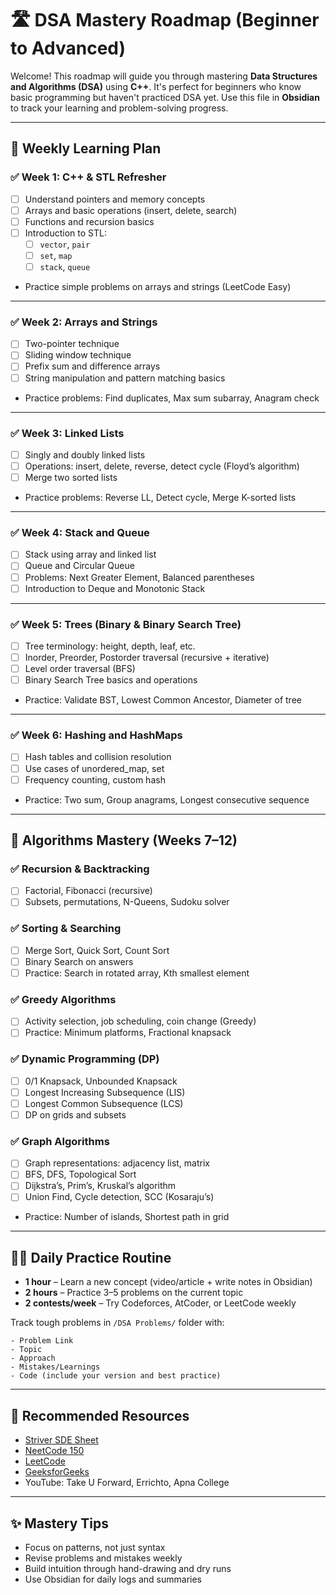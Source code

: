 # 🛣️ DSA Mastery Roadmap (Beginner to Advanced)

Welcome! This roadmap will guide you through mastering **Data Structures and Algorithms (DSA)** using **C++**. It's perfect for beginners who know basic programming but haven't practiced DSA yet. Use this file in **Obsidian** to track your learning and problem-solving progress.

---

## 📅 Weekly Learning Plan

### ✅ Week 1: C++ & STL Refresher
- [ ] Understand pointers and memory concepts
- [ ] Arrays and basic operations (insert, delete, search)
- [ ] Functions and recursion basics
- [ ] Introduction to STL: 
  - [ ] `vector`, `pair`
  - [ ] `set`, `map`
  - [ ] `stack`, `queue`
- Practice simple problems on arrays and strings (LeetCode Easy)

---

### ✅ Week 2: Arrays and Strings
- [ ] Two-pointer technique
- [ ] Sliding window technique
- [ ] Prefix sum and difference arrays
- [ ] String manipulation and pattern matching basics
- Practice problems: Find duplicates, Max sum subarray, Anagram check

---

### ✅ Week 3: Linked Lists
- [ ] Singly and doubly linked lists
- [ ] Operations: insert, delete, reverse, detect cycle (Floyd’s algorithm)
- [ ] Merge two sorted lists
- Practice problems: Reverse LL, Detect cycle, Merge K-sorted lists

---

### ✅ Week 4: Stack and Queue
- [ ] Stack using array and linked list
- [ ] Queue and Circular Queue
- [ ] Problems: Next Greater Element, Balanced parentheses
- [ ] Introduction to Deque and Monotonic Stack

---

### ✅ Week 5: Trees (Binary & Binary Search Tree)
- [ ] Tree terminology: height, depth, leaf, etc.
- [ ] Inorder, Preorder, Postorder traversal (recursive + iterative)
- [ ] Level order traversal (BFS)
- [ ] Binary Search Tree basics and operations
- Practice: Validate BST, Lowest Common Ancestor, Diameter of tree

---

### ✅ Week 6: Hashing and HashMaps
- [ ] Hash tables and collision resolution
- [ ] Use cases of unordered_map, set
- [ ] Frequency counting, custom hash
- Practice: Two sum, Group anagrams, Longest consecutive sequence

---

## 🧠 Algorithms Mastery (Weeks 7–12)

### ✅ Recursion & Backtracking
- [ ] Factorial, Fibonacci (recursive)
- [ ] Subsets, permutations, N-Queens, Sudoku solver

### ✅ Sorting & Searching
- [ ] Merge Sort, Quick Sort, Count Sort
- [ ] Binary Search on answers
- [ ] Practice: Search in rotated array, Kth smallest element

### ✅ Greedy Algorithms
- [ ] Activity selection, job scheduling, coin change (Greedy)
- [ ] Practice: Minimum platforms, Fractional knapsack

### ✅ Dynamic Programming (DP)
- [ ] 0/1 Knapsack, Unbounded Knapsack
- [ ] Longest Increasing Subsequence (LIS)
- [ ] Longest Common Subsequence (LCS)
- [ ] DP on grids and subsets

### ✅ Graph Algorithms
- [ ] Graph representations: adjacency list, matrix
- [ ] BFS, DFS, Topological Sort
- [ ] Dijkstra’s, Prim’s, Kruskal’s algorithm
- [ ] Union Find, Cycle detection, SCC (Kosaraju’s)
- Practice: Number of islands, Shortest path in grid

---

## 🏋️‍♂️ Daily Practice Routine

- **1 hour** – Learn a new concept (video/article + write notes in Obsidian)
- **2 hours** – Practice 3–5 problems on the current topic
- **2 contests/week** – Try Codeforces, AtCoder, or LeetCode weekly

Track tough problems in `/DSA Problems/` folder with:
```
- Problem Link
- Topic
- Approach
- Mistakes/Learnings
- Code (include your version and best practice)
```

---

## 🔗 Recommended Resources

- [Striver SDE Sheet](https://takeuforward.org/interviews/strivers-sde-sheet-top-coding-interview-problems/)
- [NeetCode 150](https://neetcode.io/)
- [LeetCode](https://leetcode.com/)
- [GeeksforGeeks](https://www.geeksforgeeks.org/)
- YouTube: Take U Forward, Errichto, Apna College

---

## ✨ Mastery Tips

- Focus on patterns, not just syntax
- Revise problems and mistakes weekly
- Build intuition through hand-drawing and dry runs
- Use Obsidian for daily logs and summaries